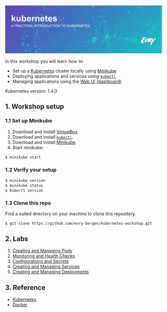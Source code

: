 ![Kubernetes Workshop](./labs/assets/header.png)

In this workshop you will learn how to:

* Set up a [Kubernetes][k8s] cluster locally using [Minikube][minik8s]
* Deploying applications and services using [`kubectl`][kubectl]
* Managing applications using the [Web UI (dashboard)][k8sui]

Kubernetes version: 1.4.0


## 1. Workshop setup

### 1.1 Set up Minikube

1. Download and install [VirtualBox][virtualboxdl].
2. Download and install [`kubectl`][kubectldl].
3. Download and install [Minikube][minik8sdl].
4. Start minikube:

```
$ minikube start
```

### 1.2 Verify your setup

```
$ minikube version
$ minikube status
$ kubectl version
```

### 1.3 Clone this repo

Find a suited directory on your machine to clone this repository.

```
$ git clone https://github.com/evry-bergen/kubernetes-workshop.git
```

## 2. Labs

1. [Creating and Managing Pods](./labs/1-pods)
1. [Monitoring and Health Checks](./labs/2-health)
1. [Configurations and Secrets](./labs/3-config)
1. [Creating and Managing Services](./labs/4-services)
1. [Creating and Managing Deployments](./labs/5-deployments)

## 3. Reference

* [Kubernetes][k8s]
* [Docker][docker]

[docker]: https://docs.docker.com/
[k8s]: http://kubernetes.io/docs/
[k8sui]: http://kubernetes.io/docs/user-guide/ui/
[kubectl]: http://kubernetes.io/docs/user-guide/kubectl-overview/
[kubectldl]: http://kubernetes.io/docs/getting-started-guides/minikube/#install-kubectl
[minik8s]: https://github.com/kubernetes/minikube
[minik8sdl]: https://github.com/kubernetes/minikube/releases/latest
[virtualboxdl]: https://www.virtualbox.org/wiki/Downloads
